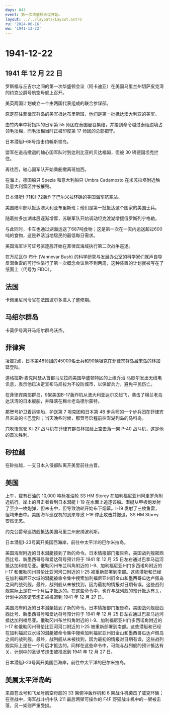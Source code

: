 ```yaml
---
days: 843
event: 第一次华盛顿会议开始。
layout: ../../layouts/Layout.astro
ru: '2024-06-16'
ww: '1941-12-22'
---
```


# 1941-12-22

## 1941 年 12 月 22 日

罗斯福与丘吉尔之间的第一次华盛顿会议（阿卡迪亚）在美国马里兰州切萨皮克湾的约克公爵号航空母舰上召开。

美英两国计划成立一个由两国代表组成的联合参谋部。

原定前往菲律宾群岛的美军抵达布里斯班，他们是第一批抵达澳大利亚的美军。

由竹内丰中将指挥的日军第 55
师团在泰国曼谷集结，并接到命令越过泰缅边境占领毛淡棉，而毛淡棉当时正被印度第
17 师团的总部把守。

日本潜艇I-68号炮击约翰斯顿岛。

盟军在追击撤退的轴心国军队时到达利比亚的贝达福姆，但被 30
辆德国坦克拦住。

再往西，轴心国军队开始乘船撤离班加西。

在海上，德国船只 Spezia 和意大利船只 Umbra Cadamosto
在米苏拉塔附近触及意大利雷区并被摧毁。

日本潜艇I-71和I-72轰炸了巴尔米拉环礁的美国海军航空站。

美国陆军部队抵达澳大利亚布里斯班；他们是第一批抵达这个国家的美国士兵。

随着拉多加湖冰层逐渐增厚，苏联军队开始调动坦克渡湖增援俄罗斯列宁格勒。

与此同时，卡车也通过湖面运送了687吨食物；这是第一次在一天内运送超过600吨的食物，这是养活当地居民的最低每日需求。

美国海军许可证号驱逐舰开始在菲律宾海域执行第二次战争巡逻。

在万尼瓦尔·布什 (Vannevar Bush)
的科学研究与发展办公室的科学家们就声自导反潜鱼雷的可行性举行了第一次概念会议后不到两周，这种装置的计划就被写在了纸面上（代号为
FIDO）。

## 法国

卡佩里尼司令官在法国波尔多进入了整修期。

## 马绍尔群岛

卡莫伊号离开马绍尔群岛沃杰。

## 菲律宾

凌晨2点，日本第48师团的45000名士兵和90辆坦克在菲律宾群岛吕宋岛的林加延登陆。

道格拉斯·麦克阿瑟从首都马尼拉向美国华盛顿特区的上级乔治·马歇尔发出无线电讯息，表示他已决定宣布马尼拉为不设防城市，以保留兵力，避免平民伤亡。

在菲律宾南部群岛，9架美国B-17轰炸机从澳大利亚达尔文起飞，袭击了棉兰老岛达沃湾的日本舰船，并降落在棉兰老岛德尔蒙特。

那贺号护卫着运输船，护送第 7 坦克团和日本第 48
步兵师的一个步兵团在菲律宾吕宋岛的卡巴登陆；当天晚些时候，那贺号启程前往澎湖列岛的马科岛。

穴吹悟驾驶 Ki-27 战斗机在菲律宾群岛林加延上空击落一架 P-40
战斗机，这是他的首次胜利。

## 砂拉越

在砂拉越，一支日本入侵部队离开美里前往古晋。

## 美国

上午，载有石油的 10,000 吨标准油轮 SS HM Storey
在加利福尼亚州阿圭罗角附近航行。岸上的目击者看到日本潜艇 I-19
在水面上追逐该船。潜艇从甲板炮发射了至少一枚炮弹，但未击中，但导致油轮开始布下烟幕。I-19
发射了三枚鱼雷，但均未击中。美国海军巡逻机的到来导致 I-19
停止攻击并撤退。SS HM Storey 安然无恙。

约克公爵号巡防舰抵达美国马里兰州安纳波利斯。

日本潜艇I-23号离开美国西海岸，前往中太平洋的巴尔米拉岛。

美国海岸附近的日本潜艇接到了新的命令。日本情报部门报告称，美国战列舰密西西比号、新墨西哥号和爱达荷号预计将于
1941 年 12 月 25
日左右通过巴拿马运河抵达加利福尼亚。俄勒冈州布兰科角附近的
I-9、加利福尼亚州门多西诺角附近的 I-17 和俄勒冈州哥伦比亚河河口附近的
I-25
被重新部署到南部。这些潜艇和已经在加利福尼亚水域的潜艇被命令集中搜索加利福尼亚州旧金山和墨西哥瓜达卢佩岛之间的战列舰。最终，战列舰从未被找到，因为最初的情报对日期有误，这些战列舰实际上是在一个月后才抵达的。在这些命令中，也许与战列舰的预计抵达有关，计划中的圣诞节炮击被推迟到
1941 年 12 月 27 日。

美国海岸附近的日本潜艇接到了新的命令。日本情报部门报告称，美国战列舰密西西比号、新墨西哥号和爱达荷号预计将于
1941 年 12 月 25
日左右通过巴拿马运河抵达加利福尼亚。俄勒冈州布兰科角附近的
I-9、加利福尼亚州门多西诺角附近的 I-17 和俄勒冈州哥伦比亚河河口附近的
I-25
被重新部署到南部。这些潜艇和已经在加利福尼亚水域的潜艇被命令集中搜索加利福尼亚州旧金山和墨西哥瓜达卢佩岛之间的战列舰。最终，战列舰从未被找到，因为最初的情报对日期有误，这些战列舰实际上是在一个月后才抵达的。同样在这些命令中，可能与战列舰的预计抵达有关，计划中的圣诞节炮击被推迟到
1941 年 12 月 27 日。

日本潜艇I-23号离开美国西海岸，前往中太平洋的巴尔米拉岛。

## 美属太平洋岛屿

来自苍龙号和飞龙号航空母舰的 33 架俯冲轰炸机和 6
架战斗机袭击了威克环礁；在空战中，海军战斗机中队 211 最后两架可操作的
F4F 野猫战斗机中的一架被击落，另一架则严重受损。